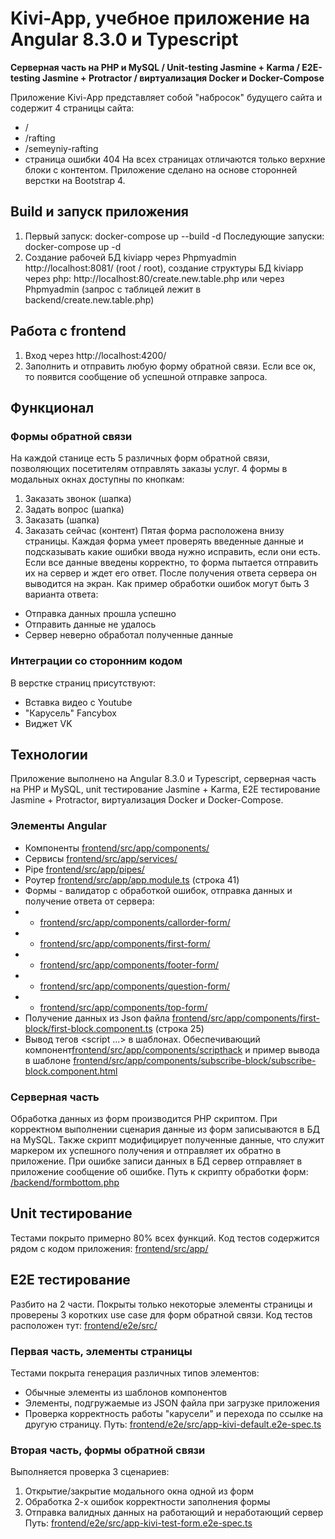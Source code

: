 # Kivi-App, учебное приложение на Angular 8.3.0 и Typescript
**Серверная часть на PHP и MySQL / Unit-testing Jasmine + Karma / E2E-testing Jasmine + Protractor / виртуализация Docker и Docker-Compose**

Приложение Kivi-App представляет собой "набросок" будущего сайта и содержит 4 страницы сайта:
* /
* /rafting
* /semeyniy-rafting
* страница ошибки 404 
На всех страницах отличаются только верхние блоки с контентом.
Приложение сделано на основе сторонней верстки на Bootstrap 4.


## Build и запуск приложения
1. Первый запуск: docker-compose up --build -d
Последующие запуски: docker-compose up -d
2. Создание рабочей БД kiviapp через Phpmyadmin http://localhost:8081/ (root / root), создание структуры БД kiviapp через php: http://localhost:80/create.new.table.php или через Phpmyadmin (запрос с таблицей лежит в backend/create.new.table.php)

## Работа с frontend
1. Вход через http://localhost:4200/
2. Заполнить и отправить любую форму обратной связи. Если все ок, то появится сообщение об успешной отправке запроса.


## Функционал

### Формы обратной связи
На каждой станице есть 5 различных форм обратной связи, позволяющих посетителям отправлять заказы услуг. 4 формы в модальных окнах доступны по кнопкам:
1. Заказать звонок (шапка)
2. Задать вопрос (шапка)
3. Заказать (шапка)
4. Заказать сейчас (контент)
Пятая форма расположена внизу страницы.
Каждая форма умеет проверять введенные данные и подсказывать какие ошибки ввода нужно исправить, если они есть. Если все данные введены корректно, то форма пытается отправить их на сервер и ждет его ответ. После получения ответа сервера он выводится на экран. Как пример обработки ошибок могут быть 3 варианта ответа:
* Отправка данных прошла успешно
* Отправить данные не удалось
* Сервер неверно обработал полученные данные

### Интеграции со сторонним кодом
В верстке страниц присутствуют:
* Вставка видео с Youtube
* "Карусель" Fancybox
* Виджет VK


## Технологии
Приложение выполнено на Angular 8.3.0 и Typescript, серверная часть на PHP и MySQL, unit тестирование Jasmine + Karma, E2E тестирование Jasmine + Protractor, виртуализация Docker и Docker-Compose.

### Элементы Angular
* Компоненты [frontend/src/app/components/](https://github.com/DevAleks/Kivi/tree/master/frontend/src/app/components/)
* Сервисы [frontend/src/app/services/](https://github.com/DevAleks/Kivi/tree/master/frontend/src/app/services/)
* Pipe [frontend/src/app/pipes/](https://github.com/DevAleks/Kivi/tree/master/frontend/src/app/pipes/)
* Роутер [frontend/src/app/app.module.ts](https://github.com/DevAleks/Kivi/tree/master/frontend/src/app/app.module.ts) (строка 41)
* Формы - валидатор с обработкой ошибок, отправка данных и получение ответа от сервера:
* - [frontend/src/app/components/callorder-form/](https://github.com/DevAleks/Kivi/tree/master/frontend/src/app/components/callorder-form/)
* - [frontend/src/app/components/first-form/](https://github.com/DevAleks/Kivi/tree/master/frontend/src/app/components/first-form/)
* - [frontend/src/app/components/footer-form/](https://github.com/DevAleks/Kivi/tree/master/frontend/src/app/components/footer-form/)
* - [frontend/src/app/components/question-form/](https://github.com/DevAleks/Kivi/tree/master/frontend/src/app/components/question-form/)
* - [frontend/src/app/components/top-form/](https://github.com/DevAleks/Kivi/tree/master/frontend/src/app/components/top-form/)
* Получение данных из Json файла [frontend/src/app/components/first-block/first-block.component.ts](https://github.com/DevAleks/Kivi/tree/master/frontend/src/app/components/first-block/first-block.component.ts) (строка 25)
* Вывод тегов <script ...> в шаблонах. Обеспечивающий компонент[frontend/src/app/components/scripthack](https://github.com/DevAleks/Kivi/tree/master/frontend/src/app/components/scripthack) и пример вывода в шаблоне [frontend/src/app/components/subscribe-block/subscribe-block.component.html](https://github.com/DevAleks/Kivi/tree/master/frontend/src/app/components/subscribe-block/subscribe-block.component.html)
  
### Серверная часть 
Обработка данных из форм производится PHP скриптом. 
При корректном выполнении сценария данные из форм записываются в БД на MySQL. Также скрипт модифицирует полученные данные, что служит маркером их успешного получения и отправляет их обратно в приложение.
При ошибке записи данных в БД сервер отправляет в приложение сообщение об ошибке.
Путь к скрипту обработки форм: [/backend/formbottom.php](https://github.com/DevAleks/Kivi/tree/master/backend/formbottom.php)


## Unit тестирование
Тестами покрыто примерно 80% всех функций. Код тестов содержится рядом с кодом приложения: [frontend/src/app/](https://github.com/DevAleks/Kivi/tree/master/frontend/src/app/)


## E2E тестирование
Разбито на 2 части. Покрыты только некоторые элементы страницы и проверены 3 коротких use case для форм обратной связи.
Код тестов расположен тут: [frontend/e2e/src/](https://github.com/DevAleks/Kivi/tree/master/frontend/e2e/src/)

### Первая часть, элементы страницы
Тестами покрыта генерация различных типов элементов:
* Обычные элементы из шаблонов компонентов
* Элементы, подгружаемые из JSON файла при загрузке приложения
* Проверка корректность работы "карусели" и перехода по ссылке на другую страницу.
Путь: [frontend/e2e/src/app-kivi-default.e2e-spec.ts](https://github.com/DevAleks/Kivi/tree/master/frontend/e2e/src/app-kivi-default.e2e-spec.ts)

### Вторая часть, формы обратной связи
Выполняется проверка 3 сценариев:
1. Открытие/закрытие модального окна одной из форм
2. Обработка 2-х ошибок корректности заполнения формы
3. Отправка валидных данных на работающий и неработающий сервер
Путь: [frontend/e2e/src/app-kivi-test-form.e2e-spec.ts](https://github.com/DevAleks/Kivi/tree/master/frontend/e2e/src/app-kivi-test-form.e2e-spec.ts)
